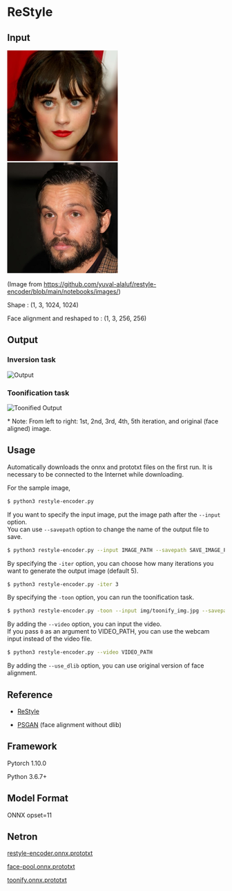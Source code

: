 # ReStyle

## Input

[<img src="img/face_img.jpg" width=256px>](img/face_img.jpg)
[<img src="img/toonify_img.jpg" width=256px>](img/toonify_img.jpg)

(Image from https://github.com/yuval-alaluf/restyle-encoder/blob/main/notebooks/images/)

Shape : (1, 3, 1024, 1024)

Face alignment and reshaped to : (1, 3, 256, 256)  

## Output

### Inversion task

![Output](img/output.png)

### Toonification task

![Toonified Output](img/output_toonify.png)

\* Note: From left to right: 1st, 2nd, 3rd, 4th, 5th iteration, and original (face aligned) image.

## Usage
Automatically downloads the onnx and prototxt files on the first run.
It is necessary to be connected to the Internet while downloading.

For the sample image,
```bash
$ python3 restyle-encoder.py 
```

If you want to specify the input image, put the image path after the `--input` option.  
You can use `--savepath` option to change the name of the output file to save.
```bash
$ python3 restyle-encoder.py --input IMAGE_PATH --savepath SAVE_IMAGE_PATH 
```

By specifying the `-iter` option, you can choose how many iterations you want to generate the output image (default 5).
```bash
$ python3 restyle-encoder.py -iter 3 
```

By specifying the `-toon` option, you can run the toonification task.
```bash
$ python3 restyle-encoder.py -toon --input img/toonify_img.jpg --savepath img/output_toonify.png 
```

By adding the `--video` option, you can input the video.   
If you pass `0` as an argument to VIDEO_PATH, you can use the webcam input instead of the video file.
```bash
$ python3 restyle-encoder.py --video VIDEO_PATH 
```

By adding the `--use_dlib` option, you can use original version of face alignment.

## Reference

- [ReStyle](https://github.com/yuval-alaluf/restyle-encoder)

- [PSGAN](https://github.com/axinc-ai/ailia-models/tree/master/style_transfer/psgan) (face alignment without dlib)

## Framework

Pytorch 1.10.0

Python 3.6.7+

## Model Format

ONNX opset=11

## Netron

[restyle-encoder.onnx.prototxt](https://lutzroeder.github.io/netron/?url=https://storage.googleapis.com/ailia-models/restyle-encoder/restyle-encoder.onnx.prototxt)

[face-pool.onnx.prototxt](https://lutzroeder.github.io/netron/?url=https://storage.googleapis.com/ailia-models/restyle-encoder/face-pool.onnx.prototxt)

[toonify.onnx.prototxt](https://lutzroeder.github.io/netron/?url=https://storage.googleapis.com/ailia-models/restyle-encoder/toonify.onnx.prototxt)
